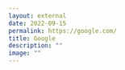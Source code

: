 ```yaml
---
layout: external
date: 2022-09-15
permalink: https://google.com/
title: Google
description: ""
image: ""
---
```

